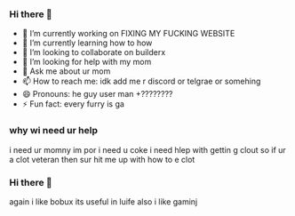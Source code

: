 ### Hi there 👋

- 🔭 I’m currently working on FIXING MY FUCKING WEBSITE
- 🌱 I’m currently learning how to                                       how
- 👯 I’m looking to collaborate on builderx
- 🤔 I’m looking for help with my mom
- 💬 Ask me about ur mom
- 📫 How to reach me: idk add me r discord  or telgrae or somehing
- 😄 Pronouns: he guy user man       +????????
- ⚡ Fun fact: every furry is ga



### why wi need ur help
i need ur momny  im por
i need u coke
i need hlep with gettin g clout so if ur a clot veteran
then sur hit me up with
how to e clot
### Hi there 👋
again i like bobux
its useful in luife
also  i like gaminj
